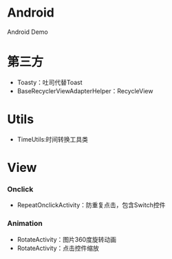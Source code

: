 # Android
 Android Demo

# 第三方
 - Toasty：吐司代替Toast
 - BaseRecyclerViewAdapterHelper：RecycleView

# Utils
- TimeUtils:时间转换工具类

# View

  ### Onclick
  - RepeatOnclickActivity：防重复点击，包含Switch控件

  ### Animation
  - RotateActivity：图片360度旋转动画
  - RotateActivity：点击控件缩放
  
